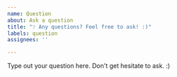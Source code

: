 ```yaml
---
name: Question
about: Ask a question
title: "❔ Any questions? Feel free to ask! :)"
labels: question
assignees: ''

---
```


Type out your question here. Don't get hesitate to ask. :)